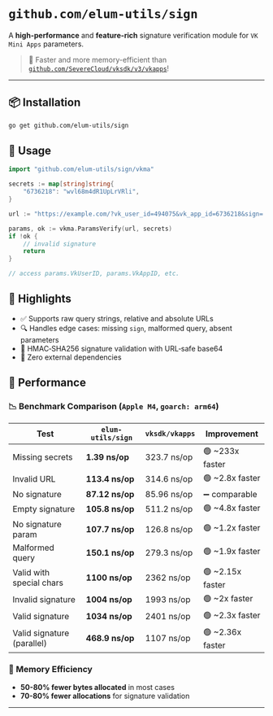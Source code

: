 # `github.com/elum-utils/sign`

A **high-performance** and **feature-rich** signature verification module for `VK Mini Apps` parameters.

> 🚀 Faster and more memory-efficient than [`github.com/SevereCloud/vksdk/v3/vkapps`](https://github.com/SevereCloud/vksdk)!

---

## 📦 Installation

```bash
go get github.com/elum-utils/sign
```

## 🧩 Usage

```go
import "github.com/elum-utils/sign/vkma"

secrets := map[string]string{
    "6736218": "wvl68m4dR1UpLrVRli",
}

url := "https://example.com/?vk_user_id=494075&vk_app_id=6736218&sign=..."

params, ok := vkma.ParamsVerify(url, secrets)
if !ok {
    // invalid signature
    return
}

// access params.VkUserID, params.VkAppID, etc.
```

## 🚦 Highlights

- ✅ Supports raw query strings, relative and absolute URLs
- 🔍 Handles edge cases: missing `sign`, malformed query, absent parameters
- 🔐 HMAC‑SHA256 signature validation with URL‑safe base64
- 💪 Zero external dependencies

## 🔬 Performance

### 📉 Benchmark Comparison (`Apple M4`, `goarch: arm64`)

| Test                               | `elum-utils/sign` | `vksdk/vkapps`       | Improvement      |
|------------------------------------|-------------------|----------------------|------------------|
| Missing secrets                    | **1.39 ns/op**    | 323.7 ns/op          | 🟢 ~233x faster   |
| Invalid URL                        | **113.4 ns/op**   | 314.6 ns/op          | 🟢 ~2.8x faster   |
| No signature                       | **87.12 ns/op**   | 85.96 ns/op          | ➖ comparable     |
| Empty signature                    | **105.8 ns/op**   | 511.2 ns/op          | 🟢 ~4.8x faster   |
| No signature param                 | **107.7 ns/op**   | 126.8 ns/op          | 🟢 ~1.2x faster   |
| Malformed query                    | **150.1 ns/op**   | 279.3 ns/op          | 🟢 ~1.9x faster   |
| Valid with special chars           | **1100 ns/op**    | 2362 ns/op           | 🟢 ~2.15x faster  |
| Invalid signature                  | **1004 ns/op**    | 1993 ns/op           | 🟢 ~2x faster     |
| Valid signature                    | **1034 ns/op**    | 2401 ns/op           | 🟢 ~2.3x faster   |
| Valid signature (parallel)         | **468.9 ns/op**   | 1107 ns/op           | 🟢 ~2.36x faster  |

### 🧠 Memory Efficiency
- **50-80% fewer bytes allocated** in most cases  
- **70-80% fewer allocations** for signature validation  

---

